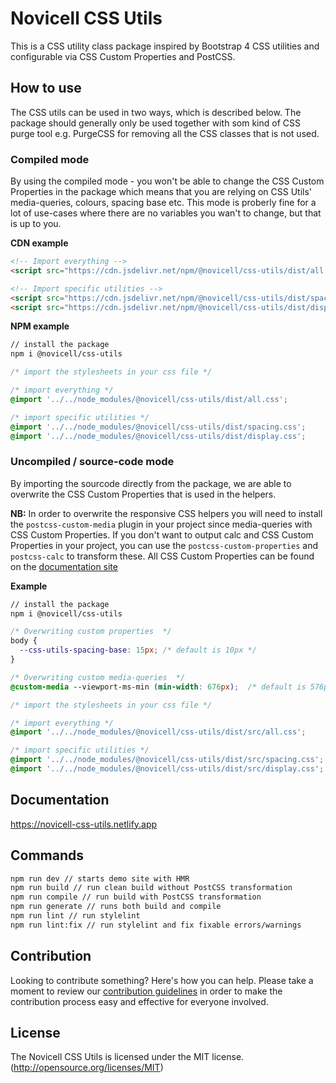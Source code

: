 # Novicell CSS Utils

This is a CSS utility class package inspired by Bootstrap 4 CSS utilities and configurable via CSS Custom Properties and PostCSS.

## How to use

The CSS utils can be used in two ways, which is described below. The package should generally only be used together with som kind of CSS purge tool e.g. PurgeCSS for removing all the CSS classes that is not used.

### Compiled mode

By using the compiled mode - you won't be able to change the CSS Custom Properties in the package which means that you are relying on CSS Utils' media-queries, colours, spacing base etc. This mode is proberly fine for a lot of use-cases where there are no variables you wan't to change, but that is up to you.

**CDN example**

```html
<!-- Import everything -->
<script src="https://cdn.jsdelivr.net/npm/@novicell/css-utils/dist/all.css"></script>

<!-- Import specific utilities -->
<script src="https://cdn.jsdelivr.net/npm/@novicell/css-utils/dist/spacing.css"></script>
<script src="https://cdn.jsdelivr.net/npm/@novicell/css-utils/dist/display.css"></script>
```

**NPM example**

```bash
// install the package
npm i @novicell/css-utils
```

```css
/* import the stylesheets in your css file */

/* import everything */
@import '../../node_modules/@novicell/css-utils/dist/all.css';

/* import specific utilities */
@import '../../node_modules/@novicell/css-utils/dist/spacing.css';
@import '../../node_modules/@novicell/css-utils/dist/display.css';
```

### Uncompiled / source-code mode

By importing the sourcode directly from the package, we are able to overwrite the CSS Custom Properties that is used in the helpers. 

**NB:** In order to overwrite the responsive CSS helpers you will need to install the `postcss-custom-media` plugin in your project since media-queries with CSS Custom Properties. If you don't want to output calc and CSS Custom Properties in your project, you can use the `postcss-custom-properties` and `postcss-calc` to transform these. All CSS Custom Properties can be found on the [documentation site]( https://novicell-css-utils.netlify.app)

**Example**

```bash
// install the package
npm i @novicell/css-utils
```

```css
/* Overwriting custom properties  */
body {
  --css-utils-spacing-base: 15px; /* default is 10px */
}

/* Overwriting custom media-queries  */
@custom-media --viewport-ms-min (min-width: 676px);  /* default is 576px */

/* import the stylesheets in your css file */

/* import everything */
@import '../../node_modules/@novicell/css-utils/dist/src/all.css';

/* import specific utilities */
@import '../../node_modules/@novicell/css-utils/dist/src/spacing.css';
@import '../../node_modules/@novicell/css-utils/dist/src/display.css';
```

## Documentation

https://novicell-css-utils.netlify.app

## Commands

```bash
npm run dev // starts demo site with HMR
npm run build // run clean build without PostCSS transformation
npm run compile // run build with PostCSS transformation
npm run generate // runs both build and compile
npm run lint // run stylelint
npm run lint:fix // run stylelint and fix fixable errors/warnings
```

## Contribution

Looking to contribute something? Here's how you can help. Please take a moment to review our [contribution guidelines](https://github.com/Novicell/novicell-frontend/wiki/Contribution-guidelines) in order to make the contribution process easy and effective for everyone involved.

## License

The Novicell CSS Utils is licensed under the MIT license. (http://opensource.org/licenses/MIT)
